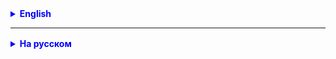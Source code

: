 

<details style="margin-top: 16px">
  <summary style="cursor: pointer; color: blue;"><b>English</b></summary>

Using Liquibase changelogs, create a customer table in the DB for customers, use version 0.2.0. We do not take the shopping cart into account anywhere yet.

</details>

<hr>

<details style="margin-top: 16px">
  <summary style="cursor: pointer; color: blue;"><b>На русском</b></summary>

**Задание 1.** 
При помощи чейнджлогов Liquibase создайте таблицу customer в БД для покупателей,
используйте версию 0.2.0. Корзину пока нигде не учитываем.

**Задание 2.**
Выполнить 2 раза и более процедуру создания Spring Boot проекта с помощью 
Spring Initializr. 

</details>


